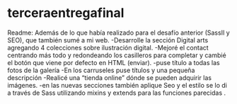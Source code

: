 # terceraentregafinal
Readme:
Además de lo que había realizado para el desafío anterior (SassII y SEO), que también sumé a mi web.
-Desarrolle la sección Digital arts agregando 4 colecciones sobre ilustración digital.
-Mejoré el contact centrando más todo y redondeando los casilleros para completar y cambié el botón que viene por defecto en HTML (enviar).
-puse título a todas las fotos de la galería
-En los carruseles puse títulos y una pequeña descripción 
-Realicé una “tienda online” dónde se pueden adquirir las imágenes.
-en las nuevas secciones también aplique Seo y el estilo se lo di a través de Sass utilizando mixins y extends para las funciones parecidas .
